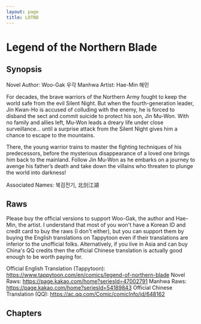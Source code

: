 ```yaml
---
layout: page
title: LOTNB
---
```


# Legend of the Northern Blade

## Synopsis

Novel Author: Woo-Gak 우각
Manhwa Artist: Hae-Min 해민

For decades, the brave warriors of the Northern Army fought to keep the world safe from the evil Silent Night. But when the fourth-generation leader, Jin Kwan-Ho is accused of colluding with the enemy, he is forced to disband the sect and commit suicide to protect his son, Jin Mu-Won. With no family and allies left, Mu-Won leads a dreary life under close surveillance... until a surprise attack from the Silent Night gives him a chance to escape to the mountains.

There, the young warrior trains to master the fighting techniques of his predecessors, before the mysterious disappearance of a loved one brings him back to the mainland. Follow Jin Mu-Won as he embarks on a journey to avenge his father’s death and take down the villains who threaten to plunge the world into darkness!

Associated Names: 북검전기, 北剑江湖

## Raws

Please buy the official versions to support Woo-Gak, the author and Hae-Min, the artist. I understand that most of you won't have a Korean ID and credit card to buy the raws (I don't either), but you can support them by buying the English translations on Tappytoon even if their translations are inferior to the unofficial folks. Alternatively, if you live in Asia and can buy China's QQ credits then the official Chinese translation is actually good enough to be worth paying for.

Official English Translation (Tappytoon): https://www.tappytoon.com/en/comics/legend-of-northern-blade
Novel Raws: https://page.kakao.com/home?seriesId=47002791
Manhwa Raws: https://page.kakao.com/home?seriesId=54189843
Official Chinese Translation (QQ): https://ac.qq.com/Comic/comicInfo/id/648162

## Chapters

